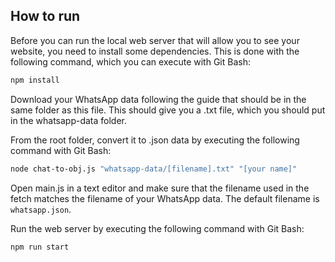 ## How to run
Before you can run the local web server that will allow you to see your website, you need to install some dependencies. This is done with the following command, which you can execute with Git Bash:
```sh
npm install
```

Download your WhatsApp data following the guide that should be in the same folder as this file. This should give you a .txt file, which you should put in the whatsapp-data folder.

From the root folder, convert it to .json data by executing the following command with Git Bash:
```sh
node chat-to-obj.js "whatsapp-data/[filename].txt" "[your name]"
```

Open main.js in a text editor and make sure that the filename used in the fetch matches the filename of your WhatsApp data. The default filename is `whatsapp.json`.

Run the web server by executing the following command with Git Bash:
```sh
npm run start
```

